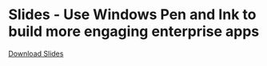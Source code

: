 Slides - Use Windows Pen and Ink to build more engaging enterprise apps
==========

[Download Slides](https://1drv.ms/p/s!Av6Gusjj-XsJieZfbHI8y4PN_KeyKQ "Use Windows Pen and Ink to build more engaging enterprise apps")
